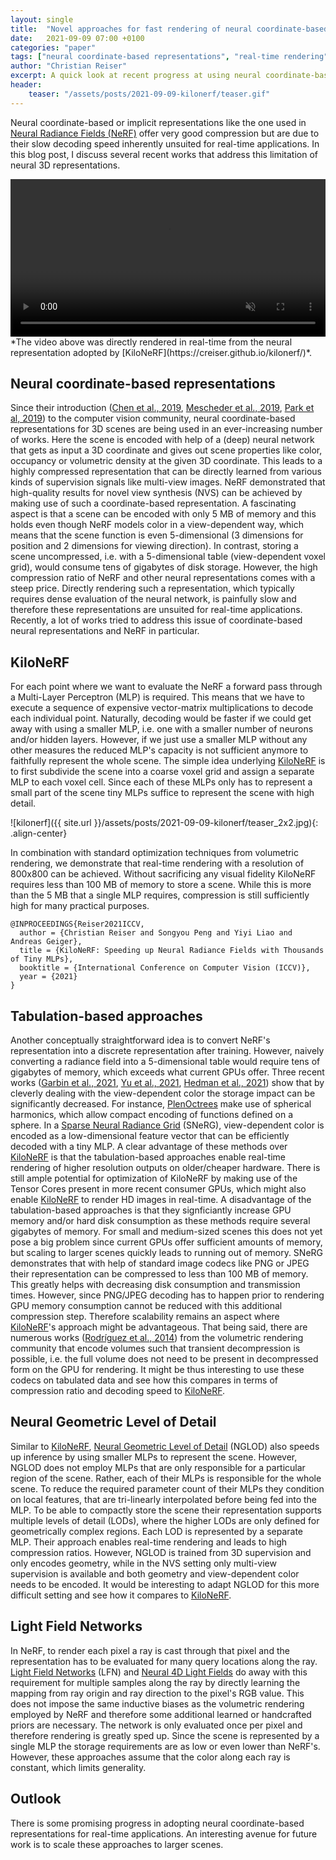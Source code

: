 ```yaml
---
layout: single
title:  "Novel approaches for fast rendering of neural coordinate-based representations"
date:   2021-09-09 07:00 +0100
categories: "paper"
tags: ["neural coordinate-based representations", "real-time rendering", "novel view synthesis", "NeRF", "neural radiance fields", "KiloNeRF", "PlenOctrees", "Light Field Networks"]
author: "Christian Reiser"
excerpt: A quick look at recent progress at using neural coordinate-based representations for real-time applications.
header:
    teaser: "/assets/posts/2021-09-09-kilonerf/teaser.gif"
---
```


Neural coordinate-based or implicit representations like the one used in [Neural Radiance Fields (NeRF)](https://www.matthewtancik.com/nerf) offer very good compression but are due to their slow decoding speed inherently unsuited for real-time applications. In this blog post, I discuss several recent works that address this limitation of neural 3D representations.

<div>
<video controls loop muted autoplay style="width: 100%">
  <source src="{{ site.url }}/assets/posts/2021-09-09-kilonerf/chair.mp4" type="video/mp4">
</video>
</div>
*The video above was directly rendered in real-time from the neural representation adopted by [KiloNeRF](https://creiser.github.io/kilonerf/)*.

## Neural coordinate-based representations
Since their introduction ([Chen et al., 2019](https://arxiv.org/pdf/1812.02822.pdf), [Mescheder et al., 2019](https://autonomousvision.github.io/occupancy-networks/), [Park et al, 2019](https://openaccess.thecvf.com/content_CVPR_2019/papers/Park_DeepSDF_Learning_Continuous_Signed_Distance_Functions_for_Shape_Representation_CVPR_2019_paper.pdf)) to the computer vision community, neural coordinate-based representations for 3D scenes are being used in an ever-increasing number of works. Here the scene is encoded with help of a (deep) neural network that gets as input a 3D coordinate and gives out scene properties like color, occupancy or volumetric density at the given 3D coordinate. This leads to a highly compressed representation that can be directly learned from various kinds of supervision signals like multi-view images. NeRF demonstrated that high-quality results for novel view synthesis (NVS) can be achieved by making use of such a coordinate-based representation. A fascinating aspect is that a scene can be encoded with only 5 MB of memory and this holds even though NeRF models color in a view-dependent way, which means that the scene function is even 5-dimensional (3 dimensions for position and 2 dimensions for viewing direction). In contrast, storing a scene uncompressed, i.e. with a 5-dimensional table (view-dependent voxel grid), would consume tens of gigabytes of disk storage. However, the high compression ratio of NeRF and other neural representations comes with a steep price. Directly rendering such a representation, which typically requires dense evaluation of the neural network, is painfully slow and therefore these representations are unsuited for real-time applications. Recently, a lot of works tried to address this issue of coordinate-based neural representations and NeRF in particular.

## KiloNeRF
For each point where we want to evaluate the NeRF a forward pass through a Multi-Layer Perceptron (MLP) is required. This means that we have to execute a sequence of expensive vector-matrix multiplications to decode each individual point. Naturally, decoding would be faster if we could get away with using a smaller MLP, i.e. one with a smaller number of neurons and/or hidden layers. However, if we just use a smaller MLP without any other measures the reduced MLP's capacity is not sufficient anymore to faithfully represent the whole scene. The simple idea underlying [KiloNeRF](https://creiser.github.io/kilonerf/) is to first subdivide the scene into a coarse voxel grid and assign a separate MLP to each voxel cell. Since each of these MLPs only has to represent a small part of the scene tiny MLPs suffice to represent the scene with high detail.

![kilonerf]({{ site.url }}/assets/posts/2021-09-09-kilonerf/teaser_2x2.jpg){: .align-center}

In combination with standard optimization techniques from volumetric rendering, we demonstrate that real-time rendering with a resolution of 800x800 can be achieved. Without sacrificing any visual fidelity KiloNeRF requires less than 100 MB of memory to store a scene. While this is more than the 5 MB that a single MLP requires, compression is still sufficiently high for many practical purposes.

    @INPROCEEDINGS{Reiser2021ICCV,
      author = {Christian Reiser and Songyou Peng and Yiyi Liao and Andreas Geiger},
      title = {KiloNeRF: Speeding up Neural Radiance Fields with Thousands of Tiny MLPs},
      booktitle = {International Conference on Computer Vision (ICCV)},
      year = {2021}
    }

## Tabulation-based approaches
Another conceptually straightforward idea is to convert NeRF's representation into a discrete representation after training. However, naively converting a radiance field into a 5-dimensional table would require tens of gigabytes of memory, which exceeds what current GPUs offer. Three recent works ([Garbin et al., 2021](https://arxiv.org/pdf/2103.10380.pdf), [Yu et al., 2021](https://alexyu.net/plenoctrees/), [Hedman et al., 2021](https://phog.github.io/snerg/))  show that by cleverly dealing with the view-dependent color the storage impact can be significantly decreased. For instance, [PlenOctrees](https://alexyu.net/plenoctrees/) make use of spherical harmonics, which allow compact encoding of functions defined on a sphere. In a [Sparse Neural Radiance Grid](https://phog.github.io/snerg/) (SNeRG), view-dependent color is encoded as a low-dimensional feature vector that can be efficiently decoded with a tiny MLP. A clear advantage of these methods over [KiloNeRF](https://creiser.github.io/kilonerf/) is that the tabulation-based approaches enable real-time rendering of higher resolution outputs on older/cheaper hardware. There is still ample potential for optimization of KiloNeRF by making use of the Tensor Cores present in more recent consumer GPUs, which might also enable [KiloNeRF](https://creiser.github.io/kilonerf/) to render HD images in real-time. A disadvantage of the tabulation-based approaches is that they signficiantly increase GPU memory and/or hard disk consumption as these methods require several gigabytes of memory. For small and medium-sized scenes this does not yet pose a big problem since current GPUs offer sufficient amounts of memory, but scaling to larger scenes quickly leads to running out of memory. SNeRG demonstrates that with help of standard image codecs like PNG or JPEG their representation can be compressed to less than 100 MB of memory. This greatly helps with decreasing disk consumption and transmission times. However, since PNG/JPEG decoding has to happen prior to rendering GPU memory consumption cannot be reduced with this additional compression step. Therefore scalability remains an aspect where [KiloNeRF](https://creiser.github.io/kilonerf/)'s approach might be advantageous. That being said, there are numerous works ([Rodríguez et al., 2014](https://www.ifi.uzh.ch/dam/jcr:00000000-1fe0-1a53-ffff-ffff94c9f943/CompressedDVR.pdf))  from the volumetric rendering community that encode volumes such that transient decompression is possible, i.e. the full volume does not need to be present in decompressed form on the GPU for rendering. It might be thus interesting to use these codecs on tabulated data and see how this compares in terms of compression ratio and decoding speed to [KiloNeRF](https://creiser.github.io/kilonerf/).

## Neural Geometric Level of Detail
Similar to [KiloNeRF](https://creiser.github.io/kilonerf/), [Neural Geometric Level of Detail](https://nv-tlabs.github.io/nglod/) (NGLOD) also speeds up inference by using smaller MLPs to represent the scene. However, NGLOD does not employ MLPs that are only responsible for a particular region of the scene. Rather, each of their MLPs is responsible for the whole scene. To reduce the required parameter count of their MLPs they condition on local features, that are tri-linearly interpolated before being fed into the MLP. To be able to compactly store the scene their representation supports multiple levels of detail (LODs), where the higher LODs are only defined for geometrically complex regions. Each LOD is represented by a separate MLP. Their approach enables real-time rendering and leads to high compression ratios. However, NGLOD is trained from 3D supervision and only encodes geometry, while in the NVS setting only multi-view supervision is available and both geometry and view-dependent color needs to be encoded. It would be interesting to adapt NGLOD for this more difficult setting and see how it compares to [KiloNeRF](https://creiser.github.io/kilonerf/).

## Light Field Networks
In NeRF, to render each pixel a ray is cast through that pixel and the representation has to be evaluated for many query locations along the ray. [Light Field Networks](https://vsitzmann.github.io/lfns/) (LFN) and [Neural 4D Light Fields](https://arxiv.org/abs/2105.07112) do away with this requirement for multiple samples along the ray by directly learning the mapping from ray origin and ray direction to the pixel's RGB value. This does not impose the same inductive biases as the volumetric rendering employed by NeRF and therefore some additional learned or handcrafted priors are necessary. The network is only evaluated once per pixel and therefore rendering is greatly sped up. Since the scene is represented by a single MLP the storage requirements are as low or even lower than NeRF's. However, these approaches assume that the color along each ray is constant, which limits generality.

## Outlook
There is some promising progress in adopting neural coordinate-based representations for real-time applications. An interesting avenue for future work is to scale these approaches to larger scenes.